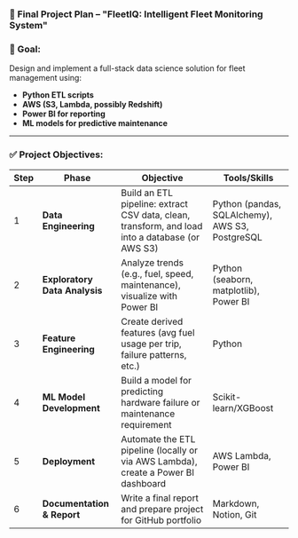 ### 🧠 Final Project Plan – "FleetIQ: Intelligent Fleet Monitoring System"

### 🎯 Goal:

Design and implement a full-stack data science solution for fleet management using:

- **Python ETL scripts**
- **AWS (S3, Lambda, possibly Redshift)**
- **Power BI for reporting**
- **ML models for predictive maintenance**

---

### ✅ Project Objectives:

| Step | Phase | Objective | Tools/Skills |
| --- | --- | --- | --- |
| 1 | **Data Engineering** | Build an ETL pipeline: extract CSV data, clean, transform, and load into a database (or AWS S3) | Python (pandas, SQLAlchemy), AWS S3, PostgreSQL |
| 2 | **Exploratory Data Analysis** | Analyze trends (e.g., fuel, speed, maintenance), visualize with Power BI | Python (seaborn, matplotlib), Power BI |
| 3 | **Feature Engineering** | Create derived features (avg fuel usage per trip, failure patterns, etc.) | Python |
| 4 | **ML Model Development** | Build a model for predicting hardware failure or maintenance requirement | Scikit-learn/XGBoost |
| 5 | **Deployment** | Automate the ETL pipeline (locally or via AWS Lambda), create a Power BI dashboard | AWS Lambda, Power BI |
| 6 | **Documentation & Report** | Write a final report and prepare project for GitHub portfolio | Markdown, Notion, Git |
